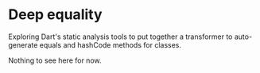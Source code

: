 # Deep equality

Exploring Dart's static analysis tools to put together a transformer to auto-
generate equals and hashCode methods for classes.

Nothing to see here for now.
